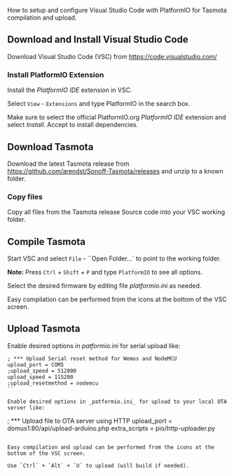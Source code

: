 How to setup and configure Visual Studio Code with PlatformIO for Tasmota compilation and upload.

## Download and Install Visual Studio Code
Download Visual Studio Code (VSC) from https://code.visualstudio.com/

### Install PlatformIO Extension
Install the _PlatformIO IDE_ extension in VSC.

Select ``View`` - ``Extensions`` and type PlatformIO in the search box.

Make sure to select the official PlatformIO.org *PlatformIO IDE* extension and select *Install*. Accept to install dependencies.

## Download Tasmota
Download the latest Tasmota release from https://github.com/arendst/Sonoff-Tasmota/releases and unzip to a known folder.

### Copy files
Copy all files from the Tasmota release Source code into your VSC working folder.

## Compile Tasmota
Start VSC and select ``File`` - ``Open Folder...` to point to the working folder.

**Note:** Press `Ctrl` + `Shift` + `P` and type `PlatformIO` to see all options.

Select the desired firmware by editing file _platformio.ini_ as needed.

Easy compilation can be performed from the icons at the bottom of the VSC screen. 

## Upload Tasmota

Enable desired options in _patformio.ini_ for serial upload like:
```
; *** Upload Serial reset method for Wemos and NodeMCU
upload_port = COM5
;upload_speed = 512000
upload_speed = 115200
;upload_resetmethod = nodemcu
``

Enable desired options in _patformio.ini_ for upload to your local OTA server like:
```
; *** Upload file to OTA server using HTTP
upload_port = domus1:80/api/upload-arduino.php
extra_scripts = pio/http-uploader.py
```

Easy compilation and upload can be performed from the icons at the bottom of the VSC screen. 

Use `Ctrl` + `Alt` + `U` to upload (will build if needed).
